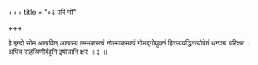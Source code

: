 +++
title = "०३ परि णो"

+++

हे इन्दो सोम अश्ववित् अश्वस्य लम्भकस्त्वं नोस्माकमश्वं गोमद्गोयुक्तं हिरण्यवद्धिरण्योपेतं धनञ्च परिक्षर । अपिच सहस्रिणीर्बहूनि इषोन्नानि क्षर ॥ ३ ॥